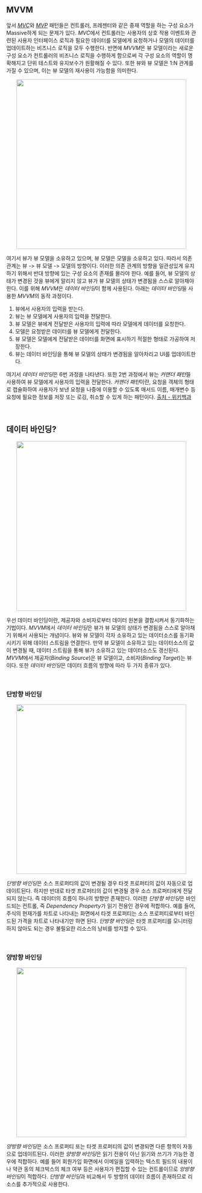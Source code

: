 ## MVVM

앞서 [*MVC*](./mvc.md)와 [*MVP*](./mvp.md) 패턴들은 컨트롤러, 프레젠터와 같은 중재 역할을 하는 구성 요소가 Massive하게 되는 문제가 있다. *MVC*에서 컨트롤러는 사용자의 상호 작용 이벤트와 관련된 사용자 인터페이스 로직과 필요한 데이터를 모델에게 요청하거나 모델의 데이터를 업데이트하는 비즈니스 로직을 모두 수행한다. 반면에 *MVVM*은 뷰 모델이라는 새로운 구성 요소가 컨트롤러의 비즈니스 로직을 수행하게 함으로써 각 구성 요소의 역할이 명확해지고 단위 테스트와 유지보수가 원활해질 수 있다. 또한 뷰와 뷰 모델은 1:N 관계를 가질 수 있으며, 이는 뷰 모델의 재사용이 가능함을 의미한다.

<p align="center">
<img src="https://user-images.githubusercontent.com/61190690/183080381-e237e5db-355e-4339-b6f4-4cdb9eabd389.png" width="450">
</p>

여기서 뷰가 뷰 모델을 소유하고 있으며, 뷰 모델은 모델을 소유하고 있다. 따라서 의존 관계는 뷰 -> 뷰 모델 -> 모델의 방향이다. 이러한 의존 관계의 방향을 일관성있게 유지하기 위해서 반대 방향에 있는 구성 요소의 존재를 몰라야 한다. 예를 들어, 뷰 모델의 상태가 변경된 것을 뷰에게 알리지 않고 뷰가 뷰 모델의 상태가 변경됨을 스스로 알아채야 한다. 이를 위해 *MVVM*은 *데이터 바인딩*이 함께 사용된다. 아래는 *데이터 바인딩*을 사용한 *MVVM*의 동작 과정이다.

1. 뷰에서 사용자의 입력을 받는다.
2. 뷰는 뷰 모델에게 사용자의 입력을 전달한다.
3. 뷰 모델은 뷰에게 전달받은 사용자의 입력에 따라 모델에게 데이터를 요청한다.
4. 모델은 요청받은 데이터를 뷰 모델에게 전달한다.
5. 뷰 모델은 모델에게 전달받은 데이터를 화면에 표시하기 적절한 형태로 가공하여 저장한다.
6. 뷰는 데이터 바인딩을 통해 뷰 모델의 상태가 변경됨을 알아차리고 UI를 업데이트한다.

여기서 *데이터 바인딩*은 6번 과정을 나타낸다. 또한 2번 과정에서 뷰는 *커맨더 패턴*을 사용하여 뷰 모델에게 사용자의 입력을 전달한다. *커맨더 패턴*이란, 요청을 객체의 형태로 캡슐화하여 사용자가 보낸 요청을 나중에 이용할 수 있도록 매서드 이름, 매개변수 등 요청에 필요한 정보를 저장 또는 로깅, 취소할 수 있게 하는 패턴이다. [출처 - 위키백과](https://ko.wikipedia.org/wiki/%EC%BB%A4%EB%A7%A8%EB%93%9C_%ED%8C%A8%ED%84%B4)

&nbsp;
## 데이터 바인딩?

<p align="center">
<img src="https://user-images.githubusercontent.com/61190690/183228318-5629ddee-a53e-4827-9c22-b644b7d0d342.png" width="450">
</p>

우선 데이터 바인딩이란, 제공자와 소비자로부터 데이터 원본을 결합시켜서 동기화하는 기법이다. *MVVM*에서 *데이터 바인딩*은 뷰가 뷰 모델의 상태가 변경됨을 스스로 알아채기 위해서 사용되는 개념이다. 뷰와 뷰 모델이 각자 소유하고 있는 데이터소스를 동기화시키기 위해 데이터 스트림을 연결한다. 만약 뷰 모델이 소유하고 있는 데이터소스의 값이 변경될 때, 데이터 스트림을 통해 뷰가 소유하고 있는 데이터소스도 갱신된다. *MVVM*에서 제공자(*Binding Source*)은 뷰 모델이고, 소비자(*Binding Target*)는 뷰이다. 또한 *데이터 바인딩*은 데이터 흐름의 방향에 따라 두 가지 종류가 있다.

&nbsp;
### 단방향 바인딩

<p align="center">
<img src="https://user-images.githubusercontent.com/61190690/183228667-09bf3441-9e1c-45e0-9de5-bdcaa86aeae0.png" width="450">
</p>

*단방향 바인딩*은 소스 프로퍼티의 값이 변경될 경우 타겟 프로퍼티의 값이 자동으로 업데이트된다. 하지만 반대로 타겟 프로퍼티의 값이 변경될 경우 소스 프로퍼티에게 전달되지 않는다. 즉 데이터의 흐름이 하나의 방향만 존재한다. 이러한 *단방향 바인딩*은 바인드되는 컨트롤, 즉 *Dependency Property*가 읽기 전용인 경우에 적합하다. 예를 들어, 주식의 현재가를 차트로 나타내는 화면에서 타겟 프로퍼티는 소스 프로퍼티로부터 바인드된 가격을 차트로 나타내기만 하면 된다. *단방향 바인딩*은 타겟 프로퍼티를 모니터링하지 않아도 되는 경우 불필요한 리소스의 낭비를 방지할 수 있다.

&nbsp;
### 양방향 바인딩

<p align="center">
<img src="https://user-images.githubusercontent.com/61190690/183229729-a65bc967-9a6a-431c-b4f3-0d819079aef9.png" width="450">
</p>

*양방향 바인딩*은 소스 프로퍼티 또는 타겟 프로퍼티의 값이 변경되면 다른 항목이 자동으로 업데이트된다. 이러한 *양방향 바인딩*은 읽기 전용이 아닌 읽기와 쓰기가 가능한 경우에 적합하다. 예를 들어 회원가입 화면에서 이메일을 입력하는 텍스트 필드의 내용이나 약관 동의 체크박스의 체크 여부 등은 사용자가 편집할 수 있는 컨트롤이므로 *앙방향 바인딩*이 적합하다. *단방향 바인딩*과 비교해서 두 방향의 데이터 흐름이 존재하므로 리소스를 추가적으로 사용한다.